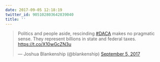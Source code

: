 ```yaml
---
date: 2017-09-05 12:18:19
twitter_id: 905102803642839040
title: ''
---
```


<blockquote class="twitter-tweet"><p lang="en" dir="ltr">Politics and people aside, rescinding <a href="https://twitter.com/hashtag/DACA?src=hash&amp;ref_src=twsrc%5Etfw">#DACA</a> makes no pragmatic sense. They represent billions in state and federal taxes. <a href="https://t.co/X10wGcZN3u">https://t.co/X10wGcZN3u</a></p>&mdash; Joshua Blankenship (@blankenship) <a href="https://twitter.com/blankenship/status/905097554387402752?ref_src=twsrc%5Etfw">September 5, 2017</a></blockquote>
<script async src="https://platform.twitter.com/widgets.js" charset="utf-8"></script>

